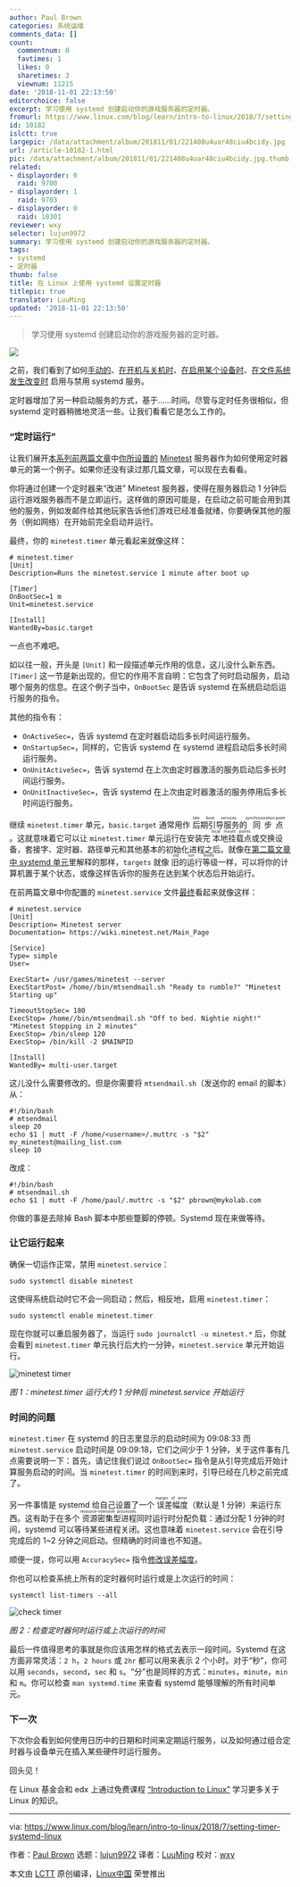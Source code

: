 ```yaml
---
author: Paul Brown
categories: 系统运维
comments_data: []
count:
  commentnum: 0
  favtimes: 1
  likes: 0
  sharetimes: 3
  viewnum: 11215
date: '2018-11-01 22:13:50'
editorchoice: false
excerpt: 学习使用 systemd 创建启动你的游戏服务器的定时器。
fromurl: https://www.linux.com/blog/learn/intro-to-linux/2018/7/setting-timer-systemd-linux
id: 10182
islctt: true
largepic: /data/attachment/album/201811/01/221408u4uar48ciu4bcidy.jpg
url: /article-10182-1.html
pic: /data/attachment/album/201811/01/221408u4uar48ciu4bcidy.jpg.thumb.jpg
related:
- displayorder: 0
  raid: 9700
- displayorder: 1
  raid: 9703
- displayorder: 0
  raid: 10301
reviewer: wxy
selector: lujun9972
summary: 学习使用 systemd 创建启动你的游戏服务器的定时器。
tags:
- systemd
- 定时器
thumb: false
title: 在 Linux 上使用 systemd 设置定时器
titlepic: true
translator: LuuMing
updated: '2018-11-01 22:13:50'
---
```



> 
> 学习使用 systemd 创建启动你的游戏服务器的定时器。
> 
> 
> 


![](/data/attachment/album/201811/01/221408u4uar48ciu4bcidy.jpg)


之前，我们看到了如何[手动的](/article-9700-1.html)、[在开机与关机时](/article-9703-1.html)、[在启用某个设备时](https://www.linux.com/blog/intro-to-linux/2018/6/systemd-services-reacting-change)、[在文件系统发生改变时](https://www.linux.com/blog/learn/intro-to-linux/2018/6/systemd-services-monitoring-files-and-directories) 启用与禁用 systemd 服务。


定时器增加了另一种启动服务的方式，基于……时间。尽管与定时任务很相似，但 systemd 定时器稍微地灵活一些。让我们看看它是怎么工作的。


### “定时运行”


让我们展开[本系列前两篇文章](/article-9703-1.html)中[你所设置的](/article-9700-1.html) [Minetest](https://www.minetest.net/) 服务器作为如何使用定时器单元的第一个例子。如果你还没有读过那几篇文章，可以现在去看看。


你将通过创建一个定时器来“改进” Minetest 服务器，使得在服务器启动 1 分钟后运行游戏服务器而不是立即运行。这样做的原因可能是，在启动之前可能会用到其他的服务，例如发邮件给其他玩家告诉他们游戏已经准备就绪，你要确保其他的服务（例如网络）在开始前完全启动并运行。


最终，你的 `minetest.timer` 单元看起来就像这样：



```
# minetest.timer
[Unit]
Description=Runs the minetest.service 1 minute after boot up

[Timer]
OnBootSec=1 m
Unit=minetest.service

[Install]
WantedBy=basic.target
```

一点也不难吧。


如以往一般，开头是 `[Unit]` 和一段描述单元作用的信息，这儿没什么新东西。`[Timer]` 这一节是新出现的，但它的作用不言自明：它包含了何时启动服务，启动哪个服务的信息。在这个例子当中，`OnBootSec` 是告诉 systemd 在系统启动后运行服务的指令。


其他的指令有：


* `OnActiveSec=`，告诉 systemd 在定时器启动后多长时间运行服务。
* `OnStartupSec=`，同样的，它告诉 systemd 在 systemd 进程启动后多长时间运行服务。
* `OnUnitActiveSec=`，告诉 systemd 在上次由定时器激活的服务启动后多长时间运行服务。
* `OnUnitInactiveSec=`，告诉 systemd 在上次由定时器激活的服务停用后多长时间运行服务。


继续 `minetest.timer` 单元，`basic.target` 通常用作<ruby> 后期引导服务 <rt>  late boot services </rt></ruby>的<ruby> 同步点 <rt>  synchronization point </rt></ruby>。这就意味着它可以让 `minetest.timer` 单元运行在安装完<ruby> 本地挂载点 <rt>  local mount points </rt></ruby>或交换设备，套接字、定时器、路径单元和其他基本的初始化进程之后。就像在[第二篇文章中 systemd 单元](/article-9703-1.html)里解释的那样，`targets` 就像<ruby> 旧的运行等级 <rt>  old run levels </rt></ruby>一样，可以将你的计算机置于某个状态，或像这样告诉你的服务在达到某个状态后开始运行。


在前两篇文章中你配置的 `minetest.service` 文件[最终](/article-9703-1.html)看起来就像这样：



```
# minetest.service
[Unit]
Description= Minetest server
Documentation= https://wiki.minetest.net/Main_Page

[Service]
Type= simple
User=

ExecStart= /usr/games/minetest --server
ExecStartPost= /home//bin/mtsendmail.sh "Ready to rumble?" "Minetest Starting up"

TimeoutStopSec= 180
ExecStop= /home//bin/mtsendmail.sh "Off to bed. Nightie night!" "Minetest Stopping in 2 minutes"
ExecStop= /bin/sleep 120
ExecStop= /bin/kill -2 $MAINPID

[Install]
WantedBy= multi-user.target
```

这儿没什么需要修改的。但是你需要将 `mtsendmail.sh`（发送你的 email 的脚本）从：



```
#!/bin/bash
# mtsendmail
sleep 20
echo $1 | mutt -F /home/<username>/.muttrc -s "$2" my_minetest@mailing_list.com
sleep 10
```

改成：



```
#!/bin/bash
# mtsendmail.sh
echo $1 | mutt -F /home/paul/.muttrc -s "$2" pbrown@mykolab.com
```

你做的事是去除掉 Bash 脚本中那些蹩脚的停顿。Systemd 现在来做等待。


### 让它运行起来


确保一切运作正常，禁用 `minetest.service`：



```
sudo systemctl disable minetest
```

这使得系统启动时它不会一同启动；然后，相反地，启用 `minetest.timer`：



```
sudo systemctl enable minetest.timer
```

现在你就可以重启服务器了，当运行 `sudo journalctl -u minetest.*` 后，你就会看到 `minetest.timer` 单元执行后大约一分钟，`minetest.service` 单元开始运行。


![minetest timer](/data/attachment/album/201811/01/221418yyzjjv5060jv0a5e.png "minetest timer")


*图 1：minetest.timer 运行大约 1 分钟后 minetest.service 开始运行*


### 时间的问题


`minetest.timer` 在 systemd 的日志里显示的启动时间为 09:08:33 而 `minetest.service` 启动时间是 09:09:18，它们之间少于 1 分钟，关于这件事有几点需要说明一下：首先，请记住我们说过 `OnBootSec=` 指令是从引导完成后开始计算服务启动的时间。当 `minetest.timer` 的时间到来时，引导已经在几秒之前完成了。


另一件事情是 systemd 给自己设置了一个<ruby> 误差幅度 <rt>  margin of error </rt></ruby>（默认是 1 分钟）来运行东西。这有助于在多个<ruby> 资源密集型进程 <rt>  resource-intensive processes </rt></ruby>同时运行时分配负载：通过分配 1 分钟的时间，systemd 可以等待某些进程关闭。这也意味着 `minetest.service` 会在引导完成后的 1~2 分钟之间启动。但精确的时间谁也不知道。


顺便一提，你可以用 `AccuracySec=` 指令[修改误差幅度](https://www.freedesktop.org/software/systemd/man/systemd.timer.html#AccuracySec=)。


你也可以检查系统上所有的定时器何时运行或是上次运行的时间：



```
systemctl list-timers --all
```

![check timer](/data/attachment/album/201811/01/221426vizdi0z11zjr42mu.png "check timer")


*图 2：检查定时器何时运行或上次运行的时间*


最后一件值得思考的事就是你应该用怎样的格式去表示一段时间。Systemd 在这方面非常灵活：`2 h`，`2 hours` 或 `2hr` 都可以用来表示 2 个小时。对于“秒”，你可以用 `seconds`，`second`，`sec` 和 `s`。“分”也是同样的方式：`minutes`，`minute`，`min` 和 `m`。你可以检查 `man systemd.time` 来查看 systemd 能够理解的所有时间单元。


### 下一次


下次你会看到如何使用日历中的日期和时间来定期运行服务，以及如何通过组合定时器与设备单元在插入某些硬件时运行服务。


回头见！


在 Linux 基金会和 edx 上通过免费课程 [“Introduction to Linux”](https://training.linuxfoundation.org/linux-courses/system-administration-training/introduction-to-linux) 学习更多关于 Linux 的知识。




---


via: <https://www.linux.com/blog/learn/intro-to-linux/2018/7/setting-timer-systemd-linux>


作者：[Paul Brown](https://www.linux.com/users/bro66) 选题：[lujun9972](https://github.com/lujun9972) 译者：[LuuMing](https://github.com/LuuMing) 校对：[wxy](https://github.com/wxy)


本文由 [LCTT](https://github.com/LCTT/TranslateProject) 原创编译，[Linux中国](https://linux.cn/) 荣誉推出